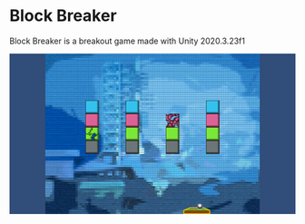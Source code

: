 # Block Breaker

Block Breaker is a breakout game made with Unity 2020.3.23f1

![Image of level 2](/Images/image1.png)

